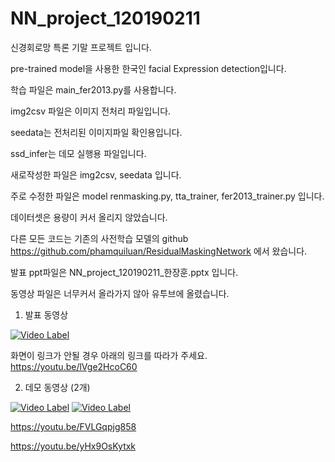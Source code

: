 # NN_project_120190211

신경회로망 특론 기말 프로젝트 입니다.

pre-trained model을 사용한 한국인 facial Expression detection입니다.

학습 파일은 main_fer2013.py를 사용합니다.

img2csv 파일은 이미지 전처리 파일입니다.

seedata는 전처리된 이미지파일 확인용입니다.

ssd_infer는 데모 실행용 파일입니다.

새로작성한 파일은 img2csv, seedata 입니다.

주로 수정한 파일은 model renmasking.py, tta_trainer, fer2013_trainer.py 입니다.

데이터셋은 용량이 커서 올리지 않았습니다.

다른 모든 코드는 기존의 사전학습 모델의 github https://github.com/phamquiluan/ResidualMaskingNetwork 에서 왔습니다.

발표 ppt파일은 NN_project_120190211_한장훈.pptx 입니다.

동영상 파일은 너무커서 올라가지 않아 유투브에 올렸습니다.

1. 발표 동영상

[![Video Label](http://img.youtube.com/vi/lVge2HcoC60/0.jpg)](https://youtu.be/lVge2HcoC60?t=0s)

화면이 링크가 안될 경우 아래의 링크를 따라가 주세요.
https://youtu.be/lVge2HcoC60


2. 데모 동영상 (2개)

[![Video Label](http://img.youtube.com/vi/FVLGqpjg858/0.jpg)](https://youtu.be/FVLGqpjg858?t=0s)
[![Video Label](http://img.youtube.com/vi/yHx9OsKytxk/0.jpg)](https://youtu.be/yHx9OsKytxk?t=0s)



https://youtu.be/FVLGqpjg858


https://youtu.be/yHx9OsKytxk
